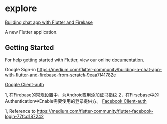 # explore

[Building chat app with Flutter and Firebase](https://medium.com/flutter-community/building-a-chat-app-with-flutter-and-firebase-from-scratch-9eaa7f41782e)

A new Flutter application.

## Getting Started

For help getting started with Flutter, view our online
[documentation](https://flutter.io/).

Google Sign-in https://medium.com/flutter-community/building-a-chat-app-with-flutter-and-firebase-from-scratch-9eaa7f41782e

[Google Client-auth](https://developers.google.com/android/guides/client-auth)

1, 在Firebase的常规设置中，为Android应用添加证书指纹
2，在Firsebase中的Authentication中Enable需要使用的登录提供方。
[Facebook Client-auth](https://developers.facebook.com/docs/facebook-login/android?sdk=maven)

1, Reference to https://medium.com/flutter-community/flutter-facebook-login-77fcd187242


